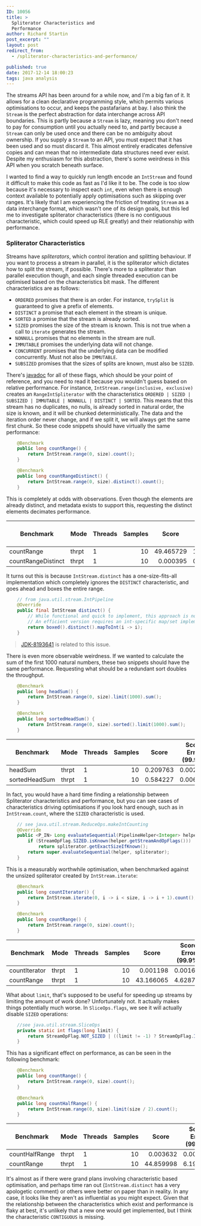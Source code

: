 ```yaml
---
ID: 10056
title: >
  Spliterator Characteristics and
  Performance
author: Richard Startin
post_excerpt: ""
layout: post
redirect_from:
  - /spliterator-characteristics-and-performance/

published: true
date: 2017-12-14 18:00:23
tags: java analysis
---
```

The streams API has been around for a while now, and I'm a big fan of it. It allows for a clean declarative programming style, which permits various optimisations to occur, and keeps the pastafarians at bay. I also think the `Stream` is the perfect abstraction for data interchange across API boundaries. This is partly because a `Stream` is lazy, meaning you don't need to pay for consumption until you actually need to, and partly because a `Stream` can only be used once and there can be no ambiguity about ownership. If you supply a `Stream` to an API, you must expect that it has been used and so must discard it. This almost entirely eradicates defensive copies and can mean that no intermediate data structures need ever exist. Despite my enthusiasm for this abstraction, there's some weirdness in this API when you scratch beneath surface.

I wanted to find a way to quickly run length encode an `IntStream` and found it difficult to make this code as fast as I'd like it to be. The code is too slow because it's necessary to inspect each `int`, even when there is enough context available to potentially apply optimisations such as skipping over ranges. It's likely that I am experiencing the friction of treating `Stream` as a data interchange format, which wasn't one of its design goals, but this led me to investigate spliterator characteristics (there is no contiguous characteristic, which could speed up RLE greatly) and their relationship with performance.

<h3>Spliterator Characteristics</h3>

Streams have <em>spliterators</em>, which control iteration and splitting behaviour. If you want to process a stream in parallel, it is the spliterator which dictates how to split the stream, if possible. There's more to a spliterator than parallel execution though, and each single threaded execution can be optimised based on the characteristics bit mask. The different characteristics are as follows:

* `ORDERED` promises that there is an order. For instance, `trySplit` is guaranteed to give a prefix of elements.
* `DISTINCT` a promise that each element in the stream is unique.
* `SORTED` a promise that the stream is already sorted.
* `SIZED` promises the size of the stream is known. This is not true when a call to `iterate` generates the stream.
* `NONNULL` promises that no elements in the stream are null.
* `IMMUTABLE` promises the underlying data will not change.
* `CONCURRENT` promises that the underlying data can be modified concurrently. Must not also be `IMMUTABLE`.
* `SUBSIZED` promises that the sizes of splits are known, must also be `SIZED`.


There's <a href="https://docs.oracle.com/javase/9/docs/api/java/util/Spliterator.html" rel="noopener" target="_blank">javadoc</a> for all of these flags, which should be your point of reference, and you need to read it because you wouldn't guess based on relative performance. For instance, `IntStream.range(inclusive, exclusive)` creates an `RangeIntSpliterator` with the characteristics `ORDERED | SIZED | SUBSIZED | IMMUTABLE | NONNULL | DISTINCT | SORTED`. This means that this stream has no duplicates, no nulls, is already sorted in natural order, the size is known, and it will be chunked deterministically. The data and the iteration order never change, and if we split it, we will always get the same  first chunk. So these code snippets should have virtually the same performance:

```java
    @Benchmark
    public long countRange() {
        return IntStream.range(0, size).count();
    }

    @Benchmark
    public long countRangeDistinct() {
        return IntStream.range(0, size).distinct().count();
    }
```

This is completely at odds with observations. Even though the elements are already distinct, and metadata exists to support this, requesting the distinct elements decimates performance.

<div class="table-holder">
<table class="table table-bordered table-hover table-condensed">
<thead><tr><th>Benchmark</th>
<th>Mode</th>
<th>Threads</th>
<th>Samples</th>
<th>Score</th>
<th>Score Error (99.9%)</th>
<th>Unit</th>
<th>Param: size</th>
</tr></thead>
<tbody><tr>
<td>countRange</td>
<td>thrpt</td>
<td>1</td>
<td align="right">10</td>
<td align="right">49.465729</td>
<td align="right">1.804123</td>
<td>ops/us</td>
<td align="right">262144</td>
</tr>
<tr>
<td>countRangeDistinct</td>
<td>thrpt</td>
<td>1</td>
<td align="right">10</td>
<td align="right">0.000395</td>
<td align="right">0.000002</td>
<td>ops/us</td>
<td align="right">262144</td>
</tr>
</tbody></table>
</div>

It turns out this is because `IntStream.distinct` has a one-size-fits-all implementation which completely ignores the `DISTINCT` characteristic, and goes ahead and boxes the entire range.

```java
    // from java.util.stream.IntPipeline
    @Override
    public final IntStream distinct() {
        // While functional and quick to implement, this approach is not very efficient.
        // An efficient version requires an int-specific map/set implementation.
        return boxed().distinct().mapToInt(i -> i);
    }
```

> [JDK-8193641](https://bugs.openjdk.java.net/browse/JDK-8193641) is related to this issue.

There is even more observable weirdness. If we wanted to calculate the sum of the first 1000 natural numbers, these two snippets should have the same performance. Requesting what should be a redundant sort doubles the throughput.

```java
    @Benchmark 
    public long headSum() {
        return IntStream.range(0, size).limit(1000).sum();
    }

    @Benchmark
    public long sortedHeadSum() {
        return IntStream.range(0, size).sorted().limit(1000).sum();
    }
```

<div class="table-holder">
<table class="table table-bordered table-hover table-condensed">
<thead><tr><th>Benchmark</th>
<th>Mode</th>
<th>Threads</th>
<th>Samples</th>
<th>Score</th>
<th>Score Error (99.9%)</th>
<th>Unit</th>
<th>Param: size</th>
</tr></thead>
<tbody><tr>
<td>headSum</td>
<td>thrpt</td>
<td>1</td>
<td align="right">10</td>
<td align="right">0.209763</td>
<td align="right">0.002478</td>
<td>ops/us</td>
<td align="right">262144</td>
</tr>
<tr>
<td>sortedHeadSum</td>
<td>thrpt</td>
<td>1</td>
<td align="right">10</td>
<td align="right">0.584227</td>
<td align="right">0.006004</td>
<td>ops/us</td>
<td align="right">262144</td>
</tr>
</tbody></table>
</div>

In fact, you would have a hard time finding a relationship between Spliterator characteristics and performance, but you can see cases of characteristics driving optimisations if you look hard enough, such as in `IntStream.count`, where the `SIZED` characteristic is used.

```java
    // see java.util.stream.ReduceOps.makeIntCounting
    @Override
    public <P_IN> Long evaluateSequential(PipelineHelper<Integer> helper, Spliterator<P_IN> spliterator) {
        if (StreamOpFlag.SIZED.isKnown(helper.getStreamAndOpFlags()))
            return spliterator.getExactSizeIfKnown();
        return super.evaluateSequential(helper, spliterator);
    }
```

This is a measurably worthwhile optimisation, when benchmarked against the unsized spliterator created by `IntStream.iterate`:

```java
    @Benchmark
    public long countIterator() {
        return IntStream.iterate(0, i -> i < size, i -> i + 1).count();
    }

    @Benchmark
    public long countRange() {
        return IntStream.range(0, size).count();
    }
```

<div class="table-holder">
<table class="table table-bordered table-hover table-condensed">
<thead><tr><th>Benchmark</th>
<th>Mode</th>
<th>Threads</th>
<th>Samples</th>
<th>Score</th>
<th>Score Error (99.9%)</th>
<th>Unit</th>
<th>Param: size</th>
</tr></thead>
<tbody><tr>
<td>countIterator</td>
<td>thrpt</td>
<td>1</td>
<td align="right">10</td>
<td align="right">0.001198</td>
<td align="right">0.001629</td>
<td>ops/us</td>
<td align="right">262144</td>
</tr>
<tr>
<td>countRange</td>
<td>thrpt</td>
<td>1</td>
<td align="right">10</td>
<td align="right">43.166065</td>
<td align="right">4.628715</td>
<td>ops/us</td>
<td align="right">262144</td>
</tr>
</tbody></table>
</div>

What about `limit`, that's supposed to be useful for speeding up streams by limiting the amount of work done? Unfortunately not. It actually makes things potentially much worse. In `SliceOps.flags`, we see it will actually disable `SIZED` operations:

```java
    //see java.util.stream.SliceOps
    private static int flags(long limit) {
        return StreamOpFlag.NOT_SIZED | ((limit != -1) ? StreamOpFlag.IS_SHORT_CIRCUIT : 0);
    }
```

This has a significant effect on performance, as can be seen in the following benchmark:

```java
    @Benchmark
    public long countRange() {
        return IntStream.range(0, size).count();
    }

    @Benchmark
    public long countHalfRange() {
        return IntStream.range(0, size).limit(size / 2).count();
    }
```

<div class="table-holder">
<table class="table table-bordered table-hover table-condensed">
<thead><tr><th>Benchmark</th>
<th>Mode</th>
<th>Threads</th>
<th>Samples</th>
<th>Score</th>
<th>Score Error (99.9%)</th>
<th>Unit</th>
<th>Param: size</th>
</tr></thead>
<tbody><tr>
<td>countHalfRange</td>
<td>thrpt</td>
<td>1</td>
<td align="right">10</td>
<td align="right">0.003632</td>
<td align="right">0.003363</td>
<td>ops/us</td>
<td align="right">262144</td>
</tr>
<tr>
<td>countRange</td>
<td>thrpt</td>
<td>1</td>
<td align="right">10</td>
<td align="right">44.859998</td>
<td align="right">6.191411</td>
<td>ops/us</td>
<td align="right">262144</td>
</tr>
</tbody></table>
</div>

It's almost as if there were grand plans involving characteristic based optimisation, and perhaps time ran out (`IntStream.distinct` has a very apologetic comment) or others were better on paper than in reality. In any case, it looks like they aren't as influential as you might expect. Given that the relationship between the characteristics which exist and performance is flaky at best, it's unlikely that a new one would get implemented, but I think the characteristic `CONTIGUOUS` is missing.

